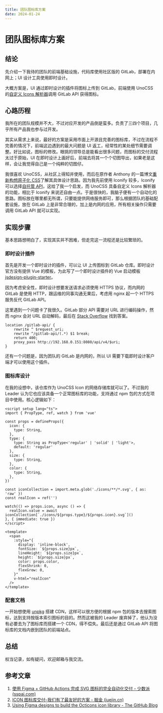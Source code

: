 ```yaml
---
title: 团队图标库方案
date: 2024-01-24
---
```


# 团队图标库方案

## 结论

先介绍一下我待的团队的前端基础设施，代码库使用社区版的 GitLab，部署在内网上；UI 设计工具使用即时设计。

大概方案是，UI 通过即时设计的插件将图标上传到 GitLab，前端使用 UnoCSS 的[自定义 Icons 解析器](https://unocss.dev/presets/icons#filesystemiconloader)调用 GitLab API 获得图标。

## 心路历程

我所在的团队规模并不大，不过对应开发的产品倒是蛮多。负责了三四个项目，几乎所有产品我也参与过开发。

其实从需求上来说，最好的方案是采用市面上开源且完善的图标库，不过在流程不完善的情况下，前端这边遇到的最大问题是 UI 返工，经常性的某处细节需要调整。好比如说，图标的修改。眼挑的领导总是能看出很多问题，而图标的交付流程太过于原始，UI 在即时设计上画好后，前端去将其一个个切图导出，如果老是这样，会让我觉得自己是一个纯粹的切图仔。

我很喜欢 UnoCSS，从社区上得知并使用，而后在原作者 Anthony 的一篇博文[重新构想原子化 CSS](https://antfu.me/posts/reimagine-atomic-css-zh)了解其具体设计思路。因为我先前使用 Iconify 较多，Iconify 可以选择[自托管 API](https://iconify.design/docs/api/hosting-js/)，这给了我一个启发，而 UnoCSS 具备自定义 Icons 解析器的功能，相比于 Iconify 来说还自由一点。于是很快的，我脑子便有一个自动化的思路。图标放在哪里都无所谓，只要能提供网络服务即可，那么根据团队的基础配套设施，放在 GitLab 上是非常合理的，加上是内网的应用，所有相关操作只需要调用 GitLab API 就可以实现。

## 实现步骤

基本思路想明白了，实现其实并不困难，但走完这一流程还是比较繁琐的。

### 即时设计插件

首先是开发一个即时设计的插件，可以让 UI 上传图标到 GitLab 仓库。即时设计官方没有提供 Vue 的模板，为此写了一个即时设计插件的 Vue 启动模板 [jsdesign-plugin-starter](https://github.com/mutuguangda/jsdesign-plugin-starter)。

因为考虑安全性，即时设计想要发送请求必须使用 HTTPS 协议，而内网的 GitLab 是使用 HTTP，跟运维的同事沟通无果后，考虑用 nginx 起一个 HTTPS 服务反代 GitLab API。

这里遇到一个问题卡了我很久。GitLab 部分 API 需要对 URL 进行编码操作，然而 nginx 会对 URL 自动解码，最后在 [Stack Overflow](https://stackoverflow.com/questions/28684300/nginx-pass-proxy-subdirectory-without-url-decoding/37584637#37584637) 找到答案。

```
location /gitlab-api/ {
    rewrite ^ $request_uri;
    rewrite ^/gitlab-api/(.*) $1 break;
    return 400;
    proxy_pass http://192.168.0.151:8080/api/v4/$uri;
}
```

还有一个问题是，因为团队的 GitLab 是内网的，所以 UI 需要下载即时设计客户端才可以使用这个插件。

### 图标库设计

在我的设想中，该仓库作为 UnoCSS Icon 的网络存储库就可以了。不过我的 Leader 认为它也应该具备一个正常图标库的功能，支持通过 npm 包的方式在项目中使用。核心逻辑如下：

```vue
<script setup lang="ts">
import { PropType, ref, watch } from 'vue'

const props = defineProps({
  icon: {
    type: String,
  },
  type: {
    type: String as PropType<'regular' | 'solid' | 'light'>,
    default: 'regular'
  },
  size: {
    type: String,
  },
  color: {
    type: String,
  },
})

const iconCollection = import.meta.glob('./icons/**/*.svg', { as: 'raw' })
const realIcon = ref('')

watch(() => props.icon, async () => {
  realIcon.value = await iconCollection[`./icons/${props.type}/${props.icon}.svg`]()
}, { immediate: true })
</script>

<template>
  <span
    :style="{
      display: 'inline-block',
      fontSize: `${props.size}px`,
      lineHeight: `${props.size}px`,
      height: `${props.size}px`,
      color: props.color,
      flexShrink: 0,
      flexGrow: 0,
    }"
    v-html="realIcon"
  />
</template>
```

### 配套文档

一开始想使用 [unpkg](https://github.com/mjackson/unpkg) 搭建 CDN，这样可以很方便的根据 npm 包的版本去搜索图标，达到支持按版本索引图标的目的。然而这被我的 Leader 废弃掉了，他认为没有必要去为了图标库而搭建一个 CDN，得不偿失。最后还是通过 GitLab API 将图标库的文档内嵌到团队的前端站点。

## 总结

权当记录，如有疑问，欢迎邮箱与我交流。

## 参考文章

1. [使用 Figma + GitHub Actions 完成 SVG 图标的完全自动化交付 - 少数派 (sspai.com)](https://sspai.com/post/61182)
2. [ICON 图标库交付-我们有了最友好的方案 - 掘金 (juejin.cn)](https://juejin.cn/post/7043981084857466893)
3. [Using Figma designs to build the Octicons icon library - The GitHub Blog](https://github.blog/2018-04-12-driving-changes-from-designs/)
